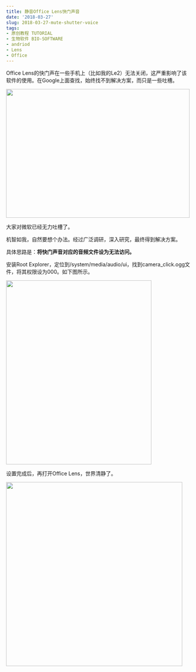 ```yaml
---
title: 静音Office Lens快门声音
date: '2018-03-27'
slug: 2018-03-27-mute-shutter-voice
tags:
- 原创教程 TUTORIAL
- 生物软件 BIO-SOFTWARE
- andriod
- Lens
- Office
---
```



Office
Lens的快门声在一些手机上（比如我的Le2）无法关闭，这严重影响了该软件的使用。在Google上面查找，始终找不到解决方案，而只是一些吐槽。

<img src="https://cloudfs-spring.oss-cn-qingdao.aliyuncs.com/bio_spring_uploads/2018/03/office-lens-500x350.jpg" class="alignnone size-medium wp-image-929" sizes="(max-width: 500px) 100vw, 500px" srcset="https://cloudfs-spring.oss-cn-qingdao.aliyuncs.com/bio_spring_uploads/2018/03/office-lens-500x350.jpg 500w, https://cloudfs-spring.oss-cn-qingdao.aliyuncs.com/bio_spring_uploads/2018/03/office-lens.jpg 690w" width="500" height="350" />

大家对微软已经无力吐槽了。

机智如我，自然要想个办法。经过广泛调研，深入研究，最终得到解决方案。

具体思路是：**将快门声音对应的音频文件设为无法访问。**

安装Root
Explorer，定位到/system/media/audio/ui，找到camera\_click.ogg文件，将其权限设为000。如下图所示。

<img src="https://cloudfs-spring.oss-cn-qingdao.aliyuncs.com/bio_spring_uploads/2018/03/camer-click-file-authority-396x500.jpg" class="alignnone size-medium wp-image-930" sizes="(max-width: 396px) 100vw, 396px" srcset="https://cloudfs-spring.oss-cn-qingdao.aliyuncs.com/bio_spring_uploads/2018/03/camer-click-file-authority-396x500.jpg 396w, https://cloudfs-spring.oss-cn-qingdao.aliyuncs.com/bio_spring_uploads/2018/03/camer-click-file-authority.jpg 767w" width="396" height="500" />

设置完成后，再打开Office Lens，世界清静了。

<img src="https://cloudfs-spring.oss-cn-qingdao.aliyuncs.com/bio_spring_uploads/2018/03/camera-click-480x500.jpg" class="alignnone size-medium wp-image-928" sizes="(max-width: 480px) 100vw, 480px" srcset="https://cloudfs-spring.oss-cn-qingdao.aliyuncs.com/bio_spring_uploads/2018/03/camera-click-480x500.jpg 480w, https://cloudfs-spring.oss-cn-qingdao.aliyuncs.com/bio_spring_uploads/2018/03/camera-click-768x799.jpg 768w, https://cloudfs-spring.oss-cn-qingdao.aliyuncs.com/bio_spring_uploads/2018/03/camera-click-984x1024.jpg 984w, https://cloudfs-spring.oss-cn-qingdao.aliyuncs.com/bio_spring_uploads/2018/03/camera-click.jpg 1080w" width="480" height="500" />
